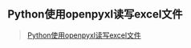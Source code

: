 ## Python使用openpyxl读写excel文件

>  [Python使用openpyxl读写excel文件](https://www.cnblogs.com/sun-haiyu/p/7096423.html)


